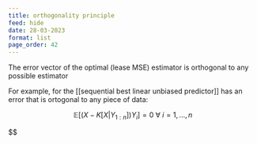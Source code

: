 ```yaml
---
title: orthogonality principle
feed: hide
date: 28-03-2023
format: list
page_order: 42
---
```



The error vector of the optimal (lease MSE) estimator is orthogonal to any possible estimator

For example, for the [[sequential best linear unbiased predictor]] has an error that is ortogonal to any piece of data:

$$\mathbb{E}[(X - K[X|Y_{1:n}]) Y_i] = 0\ \forall\ i=1,...,n$$



$$
